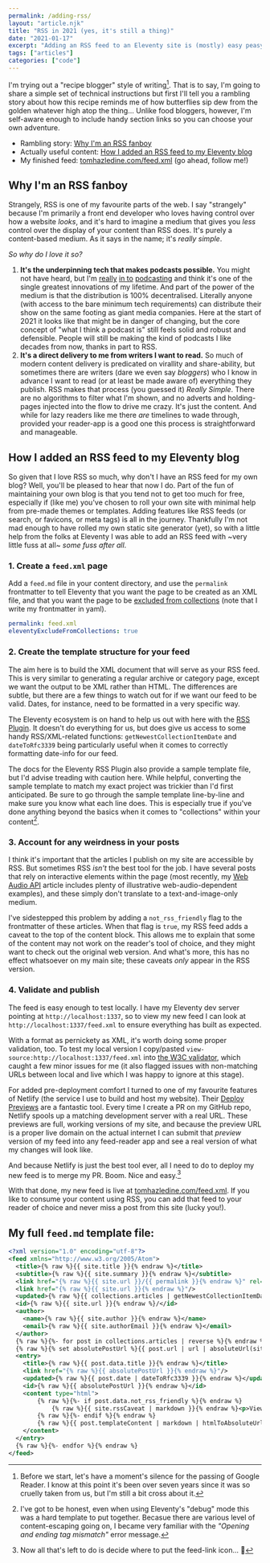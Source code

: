 ```yaml
---
permalink: /adding-rss/
layout: "article.njk"
title: "RSS in 2021 (yes, it's still a thing)"
date: "2021-01-17"
excerpt: "Adding an RSS feed to an Eleventy site is (mostly) easy peasy."
tags: ["articles"]
categories: ["code"]
---
```


I'm trying out a "recipe blogger" style of writing[^1]. That is to say, I'm going to share a simple set of technical instructions but first I'll tell you a rambling story about how this recipe reminds me of how butterflies sip dew from the golden whatever high atop the thing... Unlike food bloggers, however, I'm self-aware enough to include handy section links so you can choose your own adventure.

-   Rambling story: [Why I'm an RSS fanboy](#why-im-an-rss-fanboy)
-   Actually useful content: [How I added an RSS feed to my Eleventy blog](#how-i-added-an-rss-feed-to-my-eleventy-blog)
-   My finished feed: [tomhazledine.com/feed.xml](https://tomhazledine.com/feed.xml) (go ahead, follow me!)

## Why I'm an RSS fanboy

Strangely, RSS is one of my favourite parts of the web. I say "strangely" because I'm primarily a front end developer who loves having control over how a website _looks_, and it's hard to imagine a medium that gives you _less_ control over the display of your content than RSS does. It's purely a content-based medium. As it says in the name; it's _really simple_.

_So why do I love it so?_

1. **It's the underpinning tech that makes podcasts possible.** You might not have heard, but I'm [really]() [in to]() [podcasting]() and think it's one of the single greatest innovations of my lifetime. And part of the power of the medium is that the distribution is 100% decentralised. Literally anyone (with access to the bare minimum tech requirements) can distribute their show on the same footing as giant media companies. Here at the start of 2021 it looks like that might be in danger of changing, but the core concept of "what I think a podcast is" still feels solid and robust and defensible. People will still be making the kind of podcasts I like decades from now, thanks in part to RSS.
2. **It's a direct delivery to me from writers I want to read.** So much of modern content delivery is predicated on virallity and share-ability, but sometimes there are writers (dare we even say _bloggers_) who I know in advance I want to read (or at least be made aware of) everything they publish. RSS makes that process (you guessed it) _Really Simple_. There are no algorithms to filter what I'm shown, and no adverts and holding-pages injected into the flow to drive me crazy. It's just the content. And while for lazy readers like me there _are_ timelines to wade through, provided your reader-app is a good one this process is straightforward and manageable.

## How I added an RSS feed to my Eleventy blog

So given that I love RSS so much, why don't I have an RSS feed for my own blog? Well, you'll be pleased to hear that now I do. Part of the fun of maintaining your own blog is that you tend not to get too much for free, especially if (like me) you've chosen to roll your own site with minimal help from pre-made themes or templates. Adding features like RSS feeds (or search, or favicons, or meta tags) is all in the journey. Thankfully I'm not mad enough to have rolled my own static site generator (yet), so with a little help from the folks at Eleventy I was able to add an RSS feed with ~very little fuss at all~ _some fuss after all_.

### 1. Create a `feed.xml` page

Add a `feed.md` file in your content directory, and use the `permalink` frontmatter to tell Eleventy that you want the page to be created as an XML file, and that you want the page to be [excluded from collections](https://www.11ty.dev/docs/collections/#option-exclude-content-from-collections) (note that I write my frontmatter in yaml).

```yaml
permalink: feed.xml
eleventyExcludeFromCollections: true
```

### 2. Create the template structure for your feed

The aim here is to build the XML document that will serve as your RSS feed. This is very similar to generating a regular archive or category page, except we want the output to be XML rather than HTML. The differences are subtle, but there are a few things to watch out for if we want our feed to be valid. Dates, for instance, need to be formatted in a very specific way.

The Eleventy ecosystem is on hand to help us out with here with the [RSS Plugin](https://www.11ty.dev/docs/plugins/rss/). It doesn't do everything for us, but does give us access to some handy RSS/XML-related functions: `getNewestCollectionItemDate` and `dateToRfc3339` being particularly useful when it comes to correctly formatting date-info for our feed.

The docs for the Eleventy RSS Plugin also provide a sample template file, but I'd advise treading with caution here. While helpful, converting the sample template to match my exact project was trickier than I'd first anticipated. Be sure to go through the sample template line-by-line and make sure you know what each line does. This is especially true if you've done anything beyond the basics when it comes to "collections" within your content[^2].

### 3. Account for any weirdness in your posts

I think it's important that the articles I publish on my site are accessible by RSS. But sometimes RSS _isn't_ the best tool for the job. I have several posts that rely on interactive elements within the page (most recently, my [Web Audio API](https://tomhazledine.com/web-audio-delay) article includes plenty of illustrative web-audio-dependent examples), and these simply don't translate to a text-and-image-only medium.

I've sidestepped this problem by adding a `not_rss_friendly` flag to the frontmatter of these articles. When that flag is `true`, my RSS feed adds a caveat to the top of the content block. This allows me to explain that some of the content may not work on the reader's tool of choice, and they might want to check out the original web version. And what's more, this has no effect whatsoever on my main site; these caveats _only_ appear in the RSS version.

### 4. Validate and publish

The feed is easy enough to test locally. I have my Eleventy dev server pointing at `http://localhost:1337`, so to view my new feed I can look at `http://localhost:1337/feed.xml` to ensure everything has built as expected.

With a format as pernickety as XML, it's worth doing some proper validation, too. To test my local version I copy/pasted `view-source:http://localhost:1337/feed.xml` into [the W3C validator](https://validator.w3.org/feed/), which caught a few minor issues for me (it also flagged issues with non-matching URLs between local and live which I was happy to ignore at this stage).

For added pre-deployment comfort I turned to one of my favourite features of Netlify (the service I use to build and host my website). Their [Deploy Previews](https://www.netlify.com/blog/2016/07/20/introducing-deploy-previews-in-netlify/) are a fantastic tool. Every time I create a PR on my GitHub repo, Netlify spools up a matching development server with a real URL. These previews are full, working versions of my site, and because the preview URL is a proper live domain on the actual internet I can submit that _preview_ version of my feed into any feed-reader app and see a real version of what my changes will look like.

And because Netlify is just the best tool ever, all I need to do to deploy my new feed is to merge my PR. Boom. Nice and easy.[^3]

With that done, my new feed is live at [tomhazledine.com/feed.xml](https://tomhazledine.com/feed.xml). If you like to consume your content using RSS, you can add that feed to your reader of choice and never miss a post from this site (lucky you!).

## My full `feed.md` template file:

```xml
<?xml version="1.0" encoding="utf-8"?>
<feed xmlns="http://www.w3.org/2005/Atom">
  <title>{% raw %}{{ site.title }}{% endraw %}</title>
  <subtitle>{% raw %}{{ site.summary }}{% endraw %}</subtitle>
  <link href="{% raw %}{{ site.url }}/{{ permalink }}{% endraw %}" rel="self"/>
  <link href="{% raw %}{{ site.url }}{% endraw %}"/>
  <updated>{% raw %}{{ collections.articles | getNewestCollectionItemDate | dateToRfc3339 }}{% endraw %}</updated>
  <id>{% raw %}{{ site.url }}{% endraw %}/</id>
  <author>
    <name>{% raw %}{{ site.author }}{% endraw %}</name>
    <email>{% raw %}{{ site.authorEmail }}{% endraw %}</email>
  </author>
  {% raw %}{%- for post in collections.articles | reverse %}{% endraw %}
  {% raw %}{% set absolutePostUrl %}{{ post.url | url | absoluteUrl(site.url) }}{% endset %}{% endraw %}
  <entry>
    <title>{% raw %}{{ post.data.title }}{% endraw %}</title>
    <link href="{% raw %}{{ absolutePostUrl }}{% endraw %}"/>
    <updated>{% raw %}{{ post.date | dateToRfc3339 }}{% endraw %}</updated>
    <id>{% raw %}{{ absolutePostUrl }}{% endraw %}</id>
    <content type="html">
        {% raw %}{%- if post.data.not_rss_friendly %}{% endraw %}
            {% raw %}{{ site.rssCaveat | markdown }}{% endraw %}<p>View the original here: <a href="{% raw %}{{ absolutePostUrl }}{% endraw %}">{% raw %}{{ absolutePostUrl }}{% endraw %}</a></p>
        {% raw %}{%- endif %}{% endraw %}
        {% raw %}{{ post.templateContent | markdown | htmlToAbsoluteUrls(absolutePostUrl) }}{% endraw %}
    </content>
  </entry>
  {% raw %}{%- endfor %}{% endraw %}
</feed>
```

[^1]: Before we start, let's have a moment's silence for the passing of Google Reader. I know at this point it's been over seven years since it was so cruelly taken from us, but I'm still a bit cross about it.
[^2]: I've got to be honest, even when using Eleventy's "debug" mode this was a hard template to put together. Becasue there are various level of content-escaping going on, I became very familiar with the _"Opening and ending tag mismatch"_ error message.
[^3]: Now all that's left to do is decide where to put the feed-link icon... 🤔
